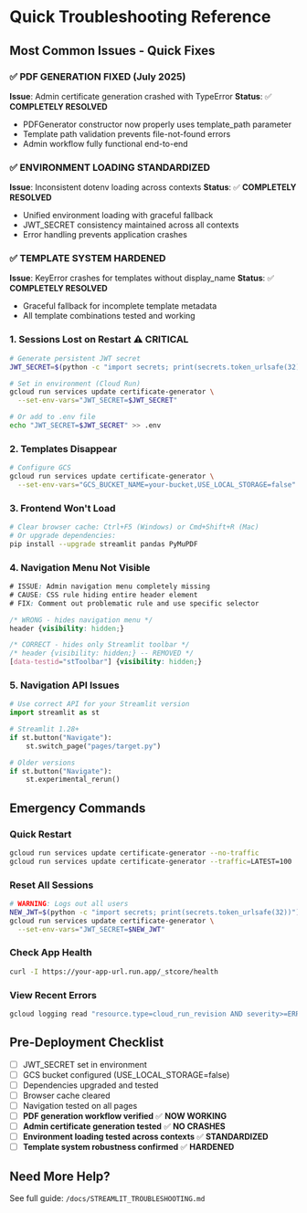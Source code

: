 # Quick Troubleshooting Reference

## Most Common Issues - Quick Fixes

### ✅ PDF GENERATION FIXED (July 2025)
**Issue**: Admin certificate generation crashed with TypeError
**Status**: ✅ **COMPLETELY RESOLVED**
- PDFGenerator constructor now properly uses template_path parameter
- Template path validation prevents file-not-found errors
- Admin workflow fully functional end-to-end

### ✅ ENVIRONMENT LOADING STANDARDIZED
**Issue**: Inconsistent dotenv loading across contexts
**Status**: ✅ **COMPLETELY RESOLVED**
- Unified environment loading with graceful fallback
- JWT_SECRET consistency maintained across all contexts
- Error handling prevents application crashes

### ✅ TEMPLATE SYSTEM HARDENED
**Issue**: KeyError crashes for templates without display_name
**Status**: ✅ **COMPLETELY RESOLVED**
- Graceful fallback for incomplete template metadata
- All template combinations tested and working

### 1. Sessions Lost on Restart ⚠️ CRITICAL
```bash
# Generate persistent JWT secret
JWT_SECRET=$(python -c "import secrets; print(secrets.token_urlsafe(32))")

# Set in environment (Cloud Run)
gcloud run services update certificate-generator \
  --set-env-vars="JWT_SECRET=$JWT_SECRET"

# Or add to .env file
echo "JWT_SECRET=$JWT_SECRET" >> .env
```

### 2. Templates Disappear
```bash
# Configure GCS
gcloud run services update certificate-generator \
  --set-env-vars="GCS_BUCKET_NAME=your-bucket,USE_LOCAL_STORAGE=false"
```

### 3. Frontend Won't Load
```bash
# Clear browser cache: Ctrl+F5 (Windows) or Cmd+Shift+R (Mac)
# Or upgrade dependencies:
pip install --upgrade streamlit pandas PyMuPDF
```

### 4. Navigation Menu Not Visible
```css
# ISSUE: Admin navigation menu completely missing
# CAUSE: CSS rule hiding entire header element
# FIX: Comment out problematic rule and use specific selector

/* WRONG - hides navigation menu */
header {visibility: hidden;}

/* CORRECT - hides only Streamlit toolbar */
/* header {visibility: hidden;} -- REMOVED */
[data-testid="stToolbar"] {visibility: hidden;}
```

### 5. Navigation API Issues
```python
# Use correct API for your Streamlit version
import streamlit as st

# Streamlit 1.28+
if st.button("Navigate"):
    st.switch_page("pages/target.py")

# Older versions
if st.button("Navigate"):
    st.experimental_rerun()
```

## Emergency Commands

### Quick Restart
```bash
gcloud run services update certificate-generator --no-traffic
gcloud run services update certificate-generator --traffic=LATEST=100
```

### Reset All Sessions
```bash
# WARNING: Logs out all users
NEW_JWT=$(python -c "import secrets; print(secrets.token_urlsafe(32))")
gcloud run services update certificate-generator \
  --set-env-vars="JWT_SECRET=$NEW_JWT"
```

### Check App Health
```bash
curl -I https://your-app-url.run.app/_stcore/health
```

### View Recent Errors
```bash
gcloud logging read "resource.type=cloud_run_revision AND severity>=ERROR" --limit 10
```

## Pre-Deployment Checklist
- [ ] JWT_SECRET set in environment
- [ ] GCS bucket configured (USE_LOCAL_STORAGE=false)
- [ ] Dependencies upgraded and tested
- [ ] Browser cache cleared
- [ ] Navigation tested on all pages
- [ ] **PDF generation workflow verified** ✅ **NOW WORKING**
- [ ] **Admin certificate generation tested** ✅ **NO CRASHES**
- [ ] **Environment loading tested across contexts** ✅ **STANDARDIZED**
- [ ] **Template system robustness confirmed** ✅ **HARDENED**

## Need More Help?
See full guide: `/docs/STREAMLIT_TROUBLESHOOTING.md`